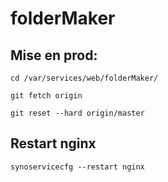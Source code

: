 folderMaker
===========

## Mise en prod:

```
cd /var/services/web/folderMaker/

git fetch origin

git reset --hard origin/master
```

## Restart nginx

```
synoservicecfg --restart nginx
```
